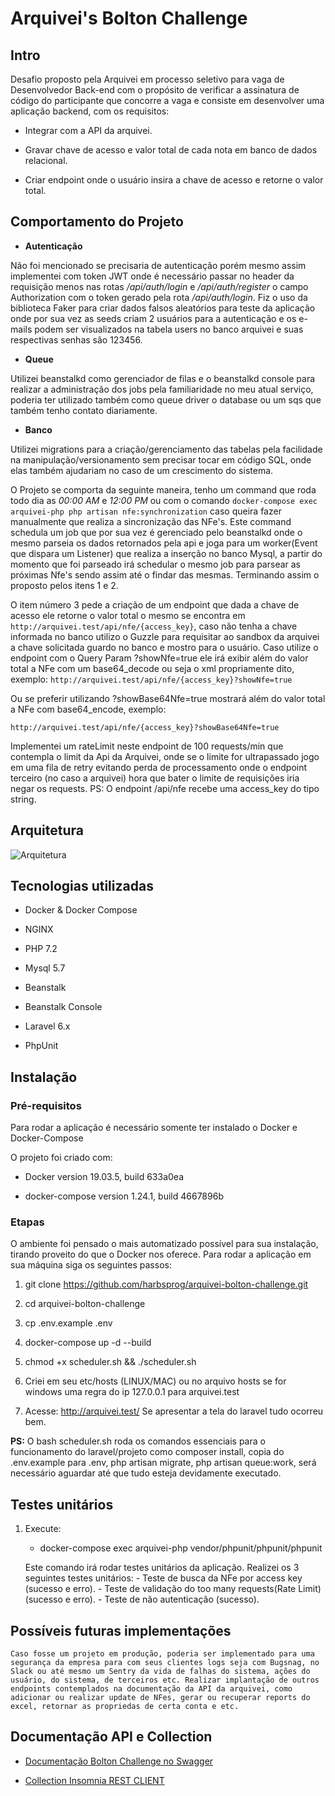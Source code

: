 
# Arquivei's Bolton Challenge

  

## Intro

  

Desafio proposto pela Arquivei em processo seletivo para vaga de Desenvolvedor Back-end com o propósito de verificar a assinatura de código do participante que concorre a vaga e consiste em desenvolver uma aplicação backend, com os requisitos:

  

- Integrar com a API da arquivei.

- Gravar chave de acesso e valor total de cada nota em banco de dados relacional.

- Criar endpoint onde o usuário insira a chave de acesso e retorne o valor total.

  

## Comportamento do Projeto

- **Autenticação**

Não foi mencionado se precisaria de autenticação porém mesmo assim implementei com token JWT onde é necessário passar no header da requisição menos nas rotas */api/auth/login* e */api/auth/register* o campo Authorization com o token gerado pela rota */api/auth/login*. Fiz o uso da biblioteca Faker para criar dados falsos aleatórios para teste da aplicação onde por sua vez as seeds criam 2 usuários para a autenticação e os e-mails podem ser visualizados na tabela users no banco arquivei e suas respectivas senhas são 123456.

  

- **Queue**

Utilizei beanstalkd como gerenciador de filas e o beanstalkd console para realizar a administração dos jobs pela familiaridade no meu atual serviço, poderia ter utilizado também como queue driver o database ou um sqs que também tenho contato diariamente.

  

- **Banco**

Utilizei migrations para a criação/gerenciamento das tabelas pela facilidade na manipulação/versionamento sem precisar tocar em código SQL, onde elas também ajudariam no caso de um crescimento do sistema.

  

O Projeto se comporta da seguinte maneira, tenho um command que roda todo dia as *00:00 AM* e *12:00 PM* ou com o comando `docker-compose exec arquivei-php php artisan nfe:synchronization` caso queira fazer manualmente que realiza a sincronização das NFe's. Este command schedula um job que por sua vez é gerenciado pelo beanstalkd onde o mesmo parseia os dados retornados pela api e joga para um worker(Event que dispara um Listener) que realiza a inserção no banco Mysql, a partir do momento que foi parseado irá schedular o mesmo job para parsear as próximas Nfe's sendo assim até o findar das mesmas. Terminando assim o proposto pelos itens 1 e 2.

O item número 3 pede a criação de um endpoint que dada a chave de acesso ele retorne o valor total o mesmo se encontra em `http://arquivei.test/api/nfe/{access_key}`, caso não tenha a chave informada no banco utilizo o Guzzle para requisitar ao sandbox da arquivei a chave solicitada guardo no banco e mostro para o usuário. Caso utilize o endpoint com o Query Param ?showNfe=true ele irá exibir além do valor total a NFe com um base64_decode ou seja o xml propriamente dito, exemplo: `http://arquivei.test/api/nfe/{access_key}?showNfe=true`

Ou se preferir utilizando ?showBase64Nfe=true mostrará além do valor total a NFe com base64_encode, exemplo:

`http://arquivei.test/api/nfe/{access_key}?showBase64Nfe=true`

Implementei um rateLimit neste endpoint de 100 requests/min que contempla o limit da Api da Arquivei, onde se o limite for ultrapassado jogo em uma fila de retry evitando perda de processamento onde o endpoint terceiro (no caso a arquivei) hora que bater o limite de requisições iria negar os requests. PS: O endpoint /api/nfe recebe uma access_key do tipo string.

  

## Arquitetura

![Arquitetura](https://raw.githubusercontent.com/harbsprog/arquivei-bolton-challenge/master/others/Arquitetura-Challenge.png)

  

## Tecnologias utilizadas

  

- Docker & Docker Compose

- NGINX

- PHP 7.2

- Mysql 5.7

- Beanstalk

- Beanstalk Console

- Laravel 6.x

- PhpUnit

## Instalação

  

### Pré-requisitos

Para rodar a aplicação é necessário somente ter instalado o Docker e Docker-Compose

O projeto foi criado com:

- Docker version 19.03.5, build 633a0ea

- docker-compose version 1.24.1, build 4667896b

  

### Etapas

O ambiente foi pensado o mais automatizado possível para sua instalação, tirando proveito do que o Docker nos oferece. Para rodar a aplicação em sua máquina siga os seguintes passos:

  

1. git clone https://github.com/harbsprog/arquivei-bolton-challenge.git

  

2. cd arquivei-bolton-challenge

  

3. cp .env.example .env

  

4. docker-compose up -d --build

  

5. chmod +x scheduler.sh && ./scheduler.sh

  

6. Criei em seu etc/hosts (LINUX/MAC) ou no arquivo hosts se for windows uma regra do ip 127.0.0.1 para arquivei.test

  

7. Acesse: http://arquivei.test/ Se apresentar a tela do laravel tudo ocorreu bem.

  
  

**PS:** O bash scheduler.sh roda os comandos essenciais para o funcionamento do laravel/projeto como composer install, copia do .env.example para .env, php artisan migrate, php artisan queue:work, será necessário aguardar até que tudo esteja devidamente executado.

  

## Testes unitários

1. Execute:
    - docker-compose exec arquivei-php vendor/phpunit/phpunit/phpunit

    Este comando irá rodar testes unitários da aplicação.
    Realizei os 3 seguintes testes unitários:
        - Teste de busca da NFe por access key (sucesso e erro).
        - Teste de validação do too many requests(Rate Limit) (sucesso e erro).
        - Teste de não autenticação (sucesso).

## Possíveis futuras implementações

    Caso fosse um projeto em produção, poderia ser implementado para uma segurança da empresa para com seus clientes logs seja com Bugsnag, no Slack ou até mesmo um Sentry da vida de falhas do sistema, ações do usuário, do sistema, de terceiros etc. Realizar implantação de outros endpoints contemplados na documentação da API da arquivei, como adicionar ou realizar update de NFes, gerar ou recuperar reports do excel, retornar as propriedas de certa conta e etc.

## Documentação API e Collection
  

- [Documentação Bolton Challenge no Swagger](https://app.swaggerhub.com/apis-docs/harbsprog/BoltonChallenge/1.0.0)

- [Collection Insomnia REST CLIENT](https://raw.githubusercontent.com/harbsprog/arquivei-bolton-challenge/master/others/BoltonChallenge.yaml)
